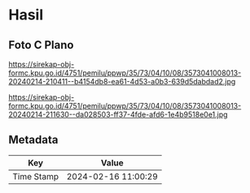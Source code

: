 # Hasil

## Foto C Plano

https://sirekap-obj-formc.kpu.go.id/4751/pemilu/ppwp/35/73/04/10/08/3573041008013-20240214-210411--b4154db8-ea61-4d53-a0b3-639d5dabdad2.jpg

https://sirekap-obj-formc.kpu.go.id/4751/pemilu/ppwp/35/73/04/10/08/3573041008013-20240214-211630--da028503-ff37-4fde-afd6-1e4b9518e0e1.jpg


## Metadata

| Key        | Value               |
| ---------- | ------------------- |
| Time Stamp | 2024-02-16 11:00:29 |



